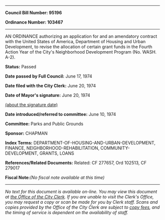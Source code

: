 

********

**Council Bill Number: 95196**
   
**Ordinance Number: 103467**
********

 AN ORDINANCE authorizing an application for and an amendatory contract with the United States of America, Department of Housing and Urban Development, to revise the allocation of certain grant funds in the Fourth Action Year of the City's Neighborhood Development Program (No. WASH. A-2).

**Status:** Passed
   
**Date passed by Full Council:** June 17, 1974
   
**Date filed with the City Clerk:** June 20, 1974
   
**Date of Mayor's signature:** June 20, 1974
   
[(about the signature date)](/~public/approvaldate.htm)
   
   
   
**Date introduced/referred to committee:** June 10, 1974
   
**Committee:** Parks and Public Grounds
   
**Sponsor:** CHAPMAN
   
   
**Index Terms:** DEPARTMENT-OF-HOUSING-AND-URBAN-DEVELOPMENT, FINANCE, NEIGHBORHOOD-REHABILITATION, COMMUNITY-DEVELOPMENT, GRANTS, LOANS

**References/Related Documents:** Related: CF 277657, Ord 102513, CF 279017

**Fiscal Note:**_(No fiscal note available at this time)_
********

_No text for this document is available on-line. You may view this document at [the Office of the City Clerk](http://www.seattle.gov/leg/clerk/contactUs.htm). If you are unable to visit the Clerk's Office, you may request a copy or scan be made for you by Clerk staff. Scans and copies provided by the Office of the City Clerk are subject to [copy fees](http://clerk.seattle.gov/~public/clerkfees.htm), and the timing of service is dependent on the availability of staff._

